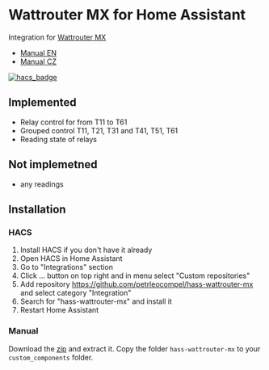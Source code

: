 # Wattrouter MX for Home Assistant

Integration for [Wattrouter MX](https://solarcontrols.cz/en/wattrouter_mx.html)

- [Manual EN](https://solarcontrols.cz/archives/eshop/WATTrouterMx_EN.pdf)
- [Manual CZ](https://solarcontrols.cz/archives/eshop/WATTrouterMx_CZ.pdf)

[![hacs_badge](https://img.shields.io/badge/HACS-Custom-41BDF5.svg)](https://github.com/hacs/integration)


## Implemented

- Relay control for from T11 to T61
- Grouped control T11, T21, T31 and T41, T51, T61
- Reading state of relays


## Not implemetned

- any readings


## Installation

### HACS

1. Install HACS if you don't have it already
2. Open HACS in Home Assistant
3. Go to "Integrations" section
4. Click ... button on top right and in menu select "Custom repositories"
5. Add repository https://github.com/petrleocompel/hass-wattrouter-mx and select category "Integration"
6. Search for "hass-wattrouter-mx" and install it
7. Restart Home Assistant

### Manual

Download the [zip](https://github.com/petrleocompel/hass-wattrouter-mx/archive/refs/heads/master.zip) and extract it. Copy the folder `hass-wattrouter-mx` to your `custom_components` folder.
